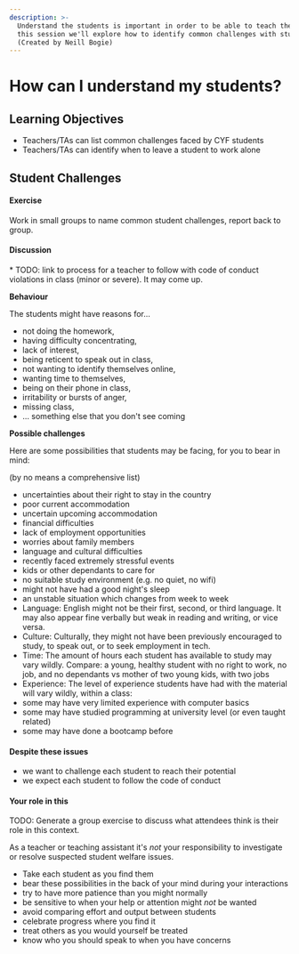```yaml
---
description: >-
  Understand the students is important in order to be able to teach them. In
  this session we'll explore how to identify common challenges with students.
  (Created by Neill Bogie)
---
```


# How can I understand my students?

## Learning Objectives

* Teachers/TAs can list common challenges faced by CYF students
* Teachers/TAs can identify when to leave a student to work alone

## Student Challenges

#### Exercise

Work in small groups to name common student challenges, report back to group.

#### Discussion

\* TODO: link to process for a teacher to follow with code of conduct violations in class \(minor or severe\). It may come up.

**Behaviour**

The students might have reasons for...

* not doing the homework,
* having difficulty concentrating,
* lack of interest,
* being reticent to speak out in class,
* not wanting to identify themselves online,
* wanting time to themselves,
* being on their phone in class,
* irritability or bursts of anger,
* missing class,
* ... something else that you don't see coming

**Possible challenges**

Here are some possibilities that students may be facing, for you to bear in mind:

\(by no means a comprehensive list\)

* uncertainties about their right to stay in the country
* poor current accommodation
* uncertain upcoming accommodation
* financial difficulties
* lack of employment opportunities
* worries about family members
* language and cultural difficulties
* recently faced extremely stressful events
* kids or other dependants to care for
* no suitable study environment \(e.g. no quiet, no wifi\)
* might not have had a good night's sleep
* an unstable situation which changes from week to week
* Language: English might not be their first, second, or third language. It may also appear fine verbally but weak in reading and writing, or vice versa.
* Culture: Culturally, they might not have been previously encouraged to study, to speak out, or to seek employment in tech.
* Time: The amount of hours each student has available to study may vary wildly. Compare: a young, healthy student with no right to work, no job, and no dependants vs mother of two young kids, with two jobs
* Experience: The level of experience students have had with the material will vary wildly, within a class:
* some may have very limited experience with computer basics
* some may have studied programming at university level \(or even taught related\)
* some may have done a bootcamp before

#### Despite these issues

* we want to challenge each student to reach their potential
* we expect each student to follow the code of conduct

#### Your role in this

TODO: Generate a group exercise to discuss what attendees think is their role in this context.

As a teacher or teaching assistant it's _not_ your responsibility to investigate or resolve suspected student welfare issues.

* Take each student as you find them
* bear these possibilities in the back of your mind during your interactions
* try to have more patience than you might normally
* be sensitive to when your help or attention might _not_ be wanted
* avoid comparing effort and output between students
* celebrate progress where you find it
* treat others as you would yourself be treated
* know who you should speak to when you have concerns

